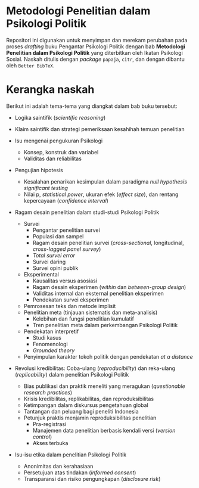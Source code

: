 # Metodologi Penelitian dalam Psikologi Politik

Repositori ini digunakan untuk menyimpan dan merekam perubahan pada proses *drafting* buku Pengantar Psikologi Politik dengan bab **Metodologi Penelitian dalam Psikologi Politik** yang diterbitkan oleh Ikatan Psikologi Sosial.
Naskah ditulis dengan *package* `papaja`, `citr`, dan dengan dibantu oleh `Better BibTeX`.

# Kerangka naskah
Berikut ini adalah tema-tema yang diangkat dalam bab buku tersebut:
* Logika saintifik (*scientific reasoning*)
* Klaim saintifik dan strategi pemeriksaan kesahihah temuan penelitian

* Isu mengenai pengukuran Psikologi
  - Konsep, konstruk dan variabel
  - Validitas dan reliabilitas

* Pengujian hipotesis
  - Kesalahan penarikan kesimpulan dalam paradigma *null hypothesis significant testing*
  - Nilai p, *statistical power*, ukuran efek (*effect size*), dan rentang kepercayaan (*confidence interval*)

* Ragam desain penelitian dalam studi-studi Psikologi Politik
  - Survei
    * Pengantar penelitian survei
    * Populasi dan sampel
    * Ragam desain penelitian survei (*cross-sectional*, longitudinal, *cross-lagged panel survey*)
    * *Total survei error*
    * Survei daring
    * Survei opini publik
  - Eksperimental
    * Kausalitas versus asosiasi
    * Ragam desain eksperimen (*within* dan *between-group design*)
    * Validitas internal dan eksternal penelitian eksperimen
    * Pendekatan survei eksperimen
  - Pemrosesan teks dan metode implisit
  - Penelitian meta (tinjauan sistematis dan meta-analisis)
    * Kelebihan dan fungsi penelitian kumulatif
    * Tren penelitian meta dalam perkembangan Psikologi Politik
  - Pendekatan interpretif
    * Studi kasus
    * Fenomenologi
    * *Grounded theory*
  - Penyimpulan karakter tokoh politik dengan pendekatan *at a distance*
  
* Revolusi kredibilitas: Coba-ulang (*reproducibility*) dan reka-ulang (*replicability*) dalam penelitian Psikologi Politik
  - Bias publikasi dan praktik meneliti yang meragukan (*questionable research practices*)
  - Krisis kredibilitas, replikabilitas, dan reproduksibilitas
  - Ketimpangan dalam diskursus pengetahuan global
  - Tantangan dan peluang bagi peneliti Indonesia
  - Petunjuk praktis menjamin reproduksibilitas penelitian
    - Pra-registrasi
    - Manajemen data penelitian berbasis kendali versi (*version control*)
    - Akses terbuka

* Isu-isu etika dalam penelitian Psikologi Politik
  - Anonimitas dan kerahasiaan
  - Persetujuan atas tindakan (*informed consent*)
  - Transparansi dan risiko pengungkapan (*disclosure risk*)